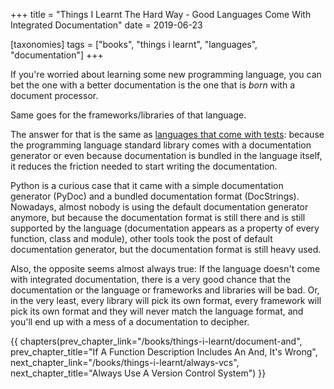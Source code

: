 +++
title = "Things I Learnt The Hard Way - Good Languages Come With Integrated Documentation"
date = 2019-06-23

[taxonomies]
tags = ["books", "things i learnt", "languages", "documentation"]
+++

If you're worried about learning some new programming language, you can bet
the one with a better documentation is the one that is _born_ with a document
processor.

Same goes for the frameworks/libraries of that language.

<!-- more -->

The answer for that is the same as [languages that come with
tests](languages-tests): because the programming language standard library
comes with a documentation generator or even because documentation is bundled
in the language itself, it reduces the friction needed to start writing the
documentation.

Python is a curious case that it came with a simple documentation generator
(PyDoc) and a bundled documentation format (DocStrings). Nowadays, almost
nobody is using the default documentation generator anymore, but because the
documentation format is still there and is still supported by the language
(documentation appears as a property of every function, class and module),
other tools took the post of default documentation generator, but the
documentation format is still heavy used.

Also, the opposite seems almost always true: If the language doesn't come with
integrated documentation, there is a very good chance that the documentation
or the language or frameworks and libraries will be bad. Or, in the very
least, every library will pick its own format, every framework will pick its
own format and they will never match the language format, and you'll end up
with a mess of a documentation to decipher.

{{ chapters(prev_chapter_link="/books/things-i-learnt/document-and", prev_chapter_title="If A Function Description Includes An And, It's Wrong", next_chapter_link="/books/things-i-learnt/always-vcs", next_chapter_title="Always Use A Version Control System") }}
